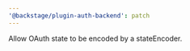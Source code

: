```yaml
---
'@backstage/plugin-auth-backend': patch
---
```


Allow OAuth state to be encoded by a stateEncoder.

